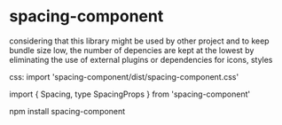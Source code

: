 # spacing-component

considering that this library might be used by other project and to keep bundle size low, the number of depencies are kept at the lowest by eliminating the use of external plugins or dependencies for icons, styles


css: import 'spacing-component/dist/spacing-component.css'


import { Spacing, type SpacingProps } from 'spacing-component'

npm install spacing-component
